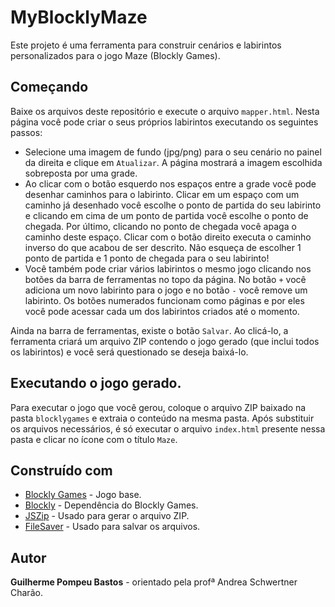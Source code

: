# MyBlocklyMaze

Este projeto é uma ferramenta para construir cenários e labirintos personalizados para o jogo Maze (Blockly Games).

## Começando

Baixe os arquivos deste repositório e execute o arquivo `mapper.html`. Nesta página você pode criar o seus próprios labirintos executando os seguintes passos:

* Selecione uma imagem de fundo (jpg/png) para o seu cenário no painel da direita e clique em `Atualizar`. A página mostrará a imagem escolhida sobreposta por uma grade.
* Ao clicar com o botão esquerdo nos espaços entre a grade você pode desenhar caminhos para o labirinto. Clicar em um espaço com um caminho já desenhado você escolhe o ponto de partida do seu labirinto e clicando em cima de um ponto de partida você escolhe o ponto de chegada. Por último, clicando no ponto de chegada você apaga o caminho deste espaço. Clicar com o botão direito executa o caminho inverso do que acabou de ser descrito. Não esqueça de escolher 1 ponto de partida e 1 ponto de chegada para o seu labirinto!
* Você também pode criar vários labirintos o mesmo jogo clicando nos botões da barra de ferramentas no topo da página. No botão `+` você adiciona um novo labirinto para o jogo e no botão `-` você remove um labirinto. Os botões numerados funcionam como páginas e por eles você pode acessar cada um dos labirintos criados até o momento.

Ainda na barra de ferramentas, existe o botão `Salvar`. Ao clicá-lo, a ferramenta criará um arquivo ZIP contendo o jogo gerado (que inclui todos os labirintos) e você será questionado se deseja baixá-lo.

## Executando o jogo gerado.

Para executar o jogo que você gerou, coloque o arquivo ZIP baixado na pasta `blocklygames` e extraia o conteúdo na mesma pasta. Após substituir os arquivos necessários, é só executar o arquivo `index.html` presente nessa pasta e clicar no ícone com o título `Maze`.

## Construído com

* [Blockly Games](https://blockly-games.appspot.com/) - Jogo base.
* [Blockly](https://developers.google.com/blockly/) - Dependência do Blockly Games.
* [JSZip](https://stuk.github.io/jszip/) - Usado para gerar o arquivo ZIP.
* [FileSaver](https://github.com/eligrey/FileSaver.js/) - Usado para salvar os arquivos.

## Autor

**Guilherme Pompeu Bastos** - orientado pela profª Andrea Schwertner Charão.
